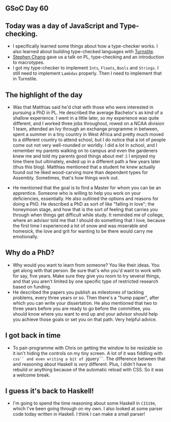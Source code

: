 ## GSoC Day 60

## Today was a day of JavaScript and Type-checking.
 - I specifically learned some things about how a type-checker works.
   I also learned about building type-checked languages with 
   [Turnstile](https://docs.racket-lang.org/turnstile/The_Turnstile_Guide.html#%28part._judgements%29).
 - [Stephen Chang](https://github.com/stchang) gave us a talk on PL, type-checking and an introduction to macrotypes.
 - I got my type-checker to implement ```Ints```, ```Floats```, ```Bools``` and ```Strings```. I still need to implement
   ```Lambdas``` properly. Then I need to implement that in Turnstile.
   
## The highlight of the day
 - Was that Matthias said he'd chat with those who were interested in pursuing a PhD in PL. He described the average
   Bachelor's as kind of a shallow experience. I went in a little later, so my experience was quite different, 
   and I worked three jobs throughout, rowed on a NCAA division 1 team, attended an Ivy through an exchange programme
   in between, spent a summer in a tiny country in West Africa and pretty much moved to a different country to attend
   school, but
   I do notice that a lot of people come out not very well-rounded or worldly. 
   I did a *lot* in school, and I remember my parents walking on to campus and even the gardeners 
   knew me and told my parents good things about me! :) I enjoyed my time there but ultimately, ended up in a different
   path a few years later (thus this blog).
   Matthias mentioned that a student he knew
   actually found out he liked wood-carving more than dependent types for Assembly. Sometimes, that's how things work out.
   
 - He mentioned that the goal is to find a Master for whom you can be an apprentice. Someone who is willing to help
   you work on your deficiencies, essentially. He also outlined the options and reasons for doing a PhD. He described
   a PhD as sort of like "falling in love"; the honeymoon stage, and how that is the sort of feeling that carries you
   through when things get difficult while study. It reminded me of college, where an advisor told me that I should do
   something that I love, because the first time I experienced a lot of snow and was miserable and homesick, the love
   and grit for wanting to be there would carry me emotionally.
   
## Why do a PhD?
 - Why would you want to learn from someone? You like their ideas. You get along with that person. Be sure that's who
   you'd want to work with for say, five years. Make sure they give you room to try several things, and that you
   aren't limited by one specific type of restricted research based on funding. 
 - He described the papers you publish as milestones of tackling problems, every three years or so. Then there's a
   "hump paper", after which you can write your dissertation. He also mentioned that two to three years before you
   are ready to go before the committee, you should know where you want to end up and your advisor should help you
   achieve those goals or set you on that path. Very helpful advice.
   
## I got back in time
 - To pair-programme with Chris on getting the window to be resizable so it isn't hiding the controls on my tiny 
   screen. A lot of it was fiddling with ```css`` and even writing a bit of ```jquery```. The difference between
   that and reasoning about Haskell is *very* different. Plus, I didn't have to rebuild or anything because of the
   automatic reload with CSS. So it was a welcome break.
   
## I guess it's back to Haskell!
 - I'm going to spend the time reasoning about some Haskell in ```CIS194```, which I've been going through on my
   own. I also looked at some parser code today written in Haskell. I think I can make a small parser!
 
 
   
